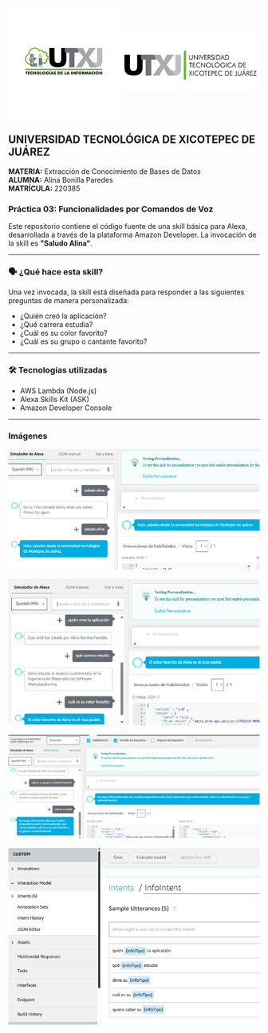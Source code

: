 <div style="width: 100%; display: flex; justify-content: space-between; align-items: center; margin-bottom: 20px;">
  <img src="./imgs/logo_tic.png" alt="Logo TIC" style="width: 280px;">
  <img src="./imgs/logo_utxj.png" alt="Logo UTXJ" style="width: 280px;">
</div>


## UNIVERSIDAD TECNOLÓGICA DE XICOTEPEC DE JUÁREZ 

**MATERIA:** Extracción de Conocimiento de Bases de Datos  
**ALUMNA:** Alina Bonilla Paredes  
**MATRÍCULA:** 220385  

### Práctica 03: Funcionalidades por Comandos de Voz

Este repositorio contiene el código fuente de una skill básica para Alexa, desarrollada a través de la plataforma Amazon Developer. La invocación de la skill es **"Saludo Alina"**.

---

### 🗣️ ¿Qué hace esta skill?

Una vez invocada, la skill está diseñada para responder a las siguientes preguntas de manera personalizada:

- ¿Quién creó la aplicación?
- ¿Qué carrera estudia?
- ¿Cuál es su color favorito?
- ¿Cuál es su grupo o cantante favorito?

---

### 🛠️ Tecnologías utilizadas

- AWS Lambda (Node.js)
- Alexa Skills Kit (ASK)
- Amazon Developer Console

---

### Imágenes

![Imagen 3](./imgs/invocacion.png) 
<br/> 
<br/> 
![Imagen 4](./imgs/3preguntas.png)
<br/> 
<br/> 
![Imagen 5](./imgs/2preguntas.png)
<br/> 
<br/> 
![Imagen 6](./imgs/preguntas.png)
